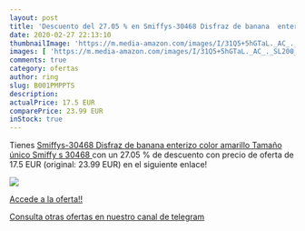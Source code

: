 ```yaml
---
layout: post
title: 'Descuento del 27.05 % en Smiffys-30468 Disfraz de banana  enteriz'
date: 2020-02-27 22:13:10
thumbnailImage: 'https://m.media-amazon.com/images/I/31Q5+5hGTaL._AC_._SL200_.jpg'
images: [ 'https://m.media-amazon.com/images/I/31Q5+5hGTaL._AC_._SL200_.jpg' ]
comments: true
category: ofertas
author: ring
slug: B001PMPPTS
description:
actualPrice: 17.5 EUR
comparePrice: 23.99 EUR
inStock: true
---
```


Tienes [Smiffys-30468 Disfraz de banana  enterizo  color amarillo  Tamaño único  Smiffy s 30468 ](https://www.amazon.com/dp/B001PMPPTS/?tag=redken08-20) con un 27.05 % de descuento con precio de oferta de 17.5 EUR (original: 23.99 EUR) en el siguiente enlace!

[![](https://m.media-amazon.com/images/I/31Q5+5hGTaL._AC_._SL200_.jpg)](https://www.amazon.com/dp/B001PMPPTS/?tag=redken08-20)

[Accede a la oferta!!](https://www.amazon.com/dp/B001PMPPTS/?tag=redken08-20)

[Consulta otras ofertas en nuestro canal de telegram](https://t.me/s/ofertas25)
